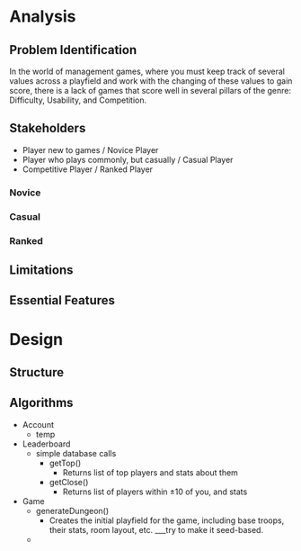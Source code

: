 # Analysis
## Problem Identification
In the world of management games, where you must keep track of several values across a playfield and work with the changing of these values to gain score, there is a lack of games that score well in several pillars of the genre: Difficulty, Usability, and Competition.

## Stakeholders
- Player new to games / Novice Player
- Player who plays commonly, but casually / Casual Player
- Competitive Player / Ranked Player

### Novice

### Casual

### Ranked

## Limitations

## Essential Features

# Design
## Structure
## Algorithms
- Account
	- temp
- Leaderboard
	- simple database calls
		- getTop()
			- Returns list of top players and stats about them
		- getClose()
			- Returns list of players within $\pm 10$ of you, and stats
- Game
	- generateDungeon()
		- Creates the initial playfield for the game, including base troops, their stats, room layout, etc. ___try to make it seed-based.
	- 
